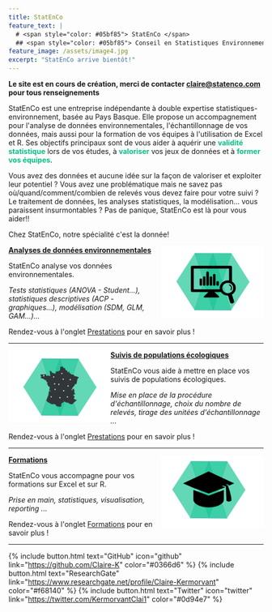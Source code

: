 ```yaml
---
title: StatEnCo
feature_text: |
  # <span style="color: #05bf85"> StatEnCo </span>
  ## <span style="color: #05bf85"> Conseil en Statistiques Environnementales </span>
feature_image: /assets/image4.jpg
excerpt: "StatEnCo arrive bientôt!"
---
```


**Le site est en cours de création, merci de contacter claire@statenco.com pour tous renseignements**

StatEnCo est une entreprise indépendante à double expertise statistiques-environnement, basée au Pays Basque. Elle propose un accompagnement pour l'analyse de données environnementales, l'échantillonnage de vos données, mais aussi pour la formation de vos équipes à l'utilisation de Excel et R. Ses objectifs principaux sont de vous aider à aquérir une <span style="color: #05bf85">**validité statistique**</span> lors de vos études, à <span style="color: #05bf85">**valoriser**</span> vos jeux de données et à <span style="color: #05bf85">**former vos équipes**</span>.

Vous avez des données et aucune idée sur la façon de valoriser et exploiter leur potentiel ? Vous avez une problématique mais ne savez pas où/quand/comment/combien de relevés vous devez faire pour votre suivi ?  Le traitement de données, les analyses statistiques, la modélisation... vous paraissent insurmontables ? Pas de panique, StatEnCo est là pour vous aider!!

Chez StatEnCo, notre spécialité c'est la donnée! 

<a href="https://statenco.com/formations/"><img align="right" width="40%" src="assets/badge_analyses.svg">
  **Analyses de données environnementales**
</a>

StatEnCo analyse vos données environnementales.

*Tests statistiques (ANOVA - Student...), statistiques descriptives (ACP - graphiques...), modélisation (SDM, GLM, GAM...)...* 

Rendez-vous à l'onglet [Prestations](https://statenco.com/categories/) pour en savoir plus ! <br>

<hr>


<a href="https://statenco.com/formations/"><img align="left" width="40%" src="assets/badge_ech.svg">
  **Suivis de populations écologiques**
</a>

StatEnCo vous aide à mettre en place vos suivis de populations écologiques. 

*Mise en place de la procédure d'échantillonnage, choix du nombre de relevés, tirage des unitées d'échantillonnage ...* 

Rendez-vous à l'onglet [Prestations](https://statenco.com/categories/) pour en savoir plus ! <br>

<hr>


<a href="https://statenco.com/formations/"><img align="right" width="40%" src="assets/badge_formation.svg">
  **Formations**
</a>

StatEnCo vous accompagne pour vos formations sur Excel et sur R.

*Prise en main, statistiques, visualisation, reporting ...* 

Rendez-vous à l'onglet [Formations](https://statenco.com/formations/) pour en savoir plus ! <br>


<hr>



{% include button.html text="GitHub" icon="github" link="https://github.com/Claire-K" color="#0366d6" %} {% include button.html text="ResearchGate" link="https://www.researchgate.net/profile/Claire-Kermorvant" color="#f68140" %} {% include button.html text="Twitter" icon="twitter" link="https://twitter.com/KermorvantClai1" color="#0d94e7" %} 


